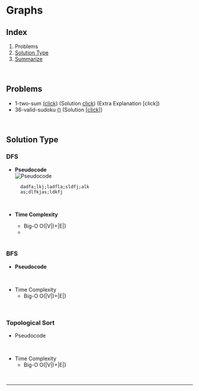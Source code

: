 <!--알고리즘 정리-->

# Graphs

## Index
1. Problems
2. [Solution Type](./) <!-- 하위 폴더(외부 파일)로 이동-->
3. [Summarize](#summarize) <!-- 파일 내의 header로 이동-->

<br>

## Problems <!-- 문제(필수), 해결(필수), 추가 설명(선택)으로 기입-->
<!-- 각각의 객체는 하이퍼링크를 통해 빠르게 파일 혹은 페이지에 접근할 수 있다. -->
* 1-two-sum [(click)](https://leetcode.com/problems/reconstruct-itinerary/) (Solution [click](../내부.py)) (Extra Explanation [click])
* 36-valid-sudoku [()]() (Solution [[click]](../내부.py)) 

<br> 

## Solution Type <!-- 알고리즘 유형 종류 -->
### DFS 
<!-- 
필수 요소
* **Pseudocode** 
* **Time Complexity** 
위의 두 가지 복사붙여넣기 하여 사용할 것을 추천
-->

* **Pseudocode** <br>
    ![Pseudocode]()<Br>
    
        dadfa;lkj;ladfla;sldfj;alk
        as;dlfkjas;ldkfj
    <br>

* **Time Complexity**
    * Big-O O(|V|)+|E|)
    * 

    <br>

### BFS
* **Pseudocode**

<br>

* Time Complexity
    * Big-O O(|V|)+|E|)

<br>

### Topological Sort
* Pseudocode

<br>

* Time Complexity
    * Big-O O(|V|)+|E|)

<br>
<hr>

